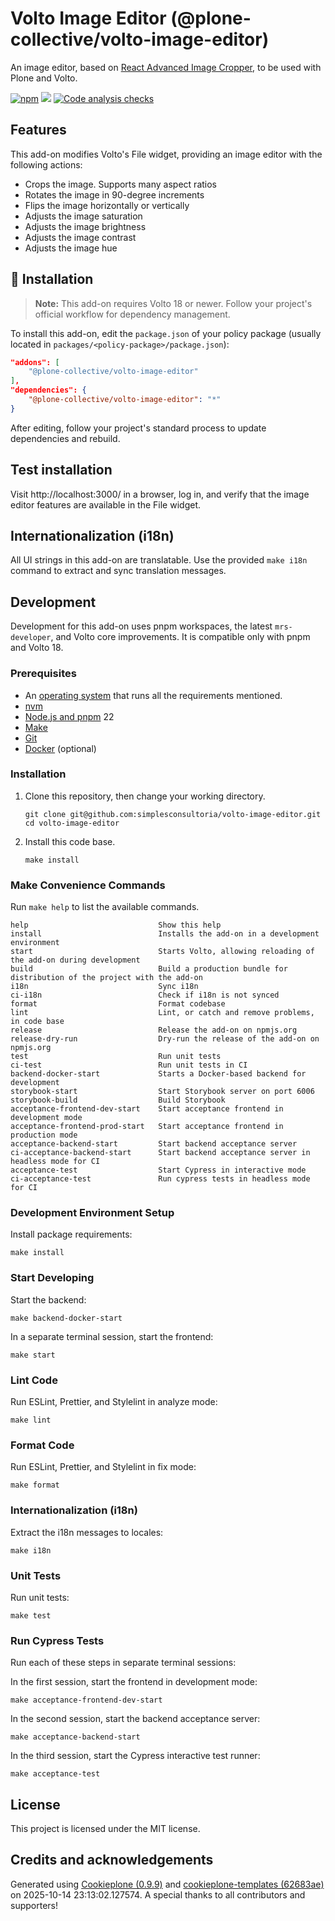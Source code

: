 # Volto Image Editor (@plone-collective/volto-image-editor)

An image editor, based on [React Advanced Image Cropper](https://www.npmjs.com/package/react-advanced-cropper), to be used with Plone and Volto.

[![npm](https://img.shields.io/npm/v/@plone-collective/volto-image-editor)](https://www.npmjs.com/package/@plone-collective/volto-image-editor)
[![](https://img.shields.io/badge/-Storybook-ff4785?logo=Storybook&logoColor=white&style=flat-square)](https://simplesconsultoria.github.io/volto-image-editor/)
[![Code analysis checks](https://github.com/simplesconsultoria/volto-image-editor/actions/workflows/main.yml/badge.svg)](https://github.com/simplesconsultoria/volto-image-editor/actions/workflows/main.yml)

## Features


This add-on modifies Volto's File widget, providing an image editor with the following actions:

- Crops the image. Supports many aspect ratios
- Rotates the image in 90-degree increments
- Flips the image horizontally or vertically
- Adjusts the image saturation
- Adjusts the image brightness
- Adjusts the image contrast
- Adjusts the image hue



## 🚀 Installation

> **Note:** This add-on requires Volto 18 or newer. Follow your project's official workflow for dependency management.


To install this add-on, edit the `package.json` of your policy package (usually located in `packages/<policy-package>/package.json`):

```json
"addons": [
    "@plone-collective/volto-image-editor"
],
"dependencies": {
    "@plone-collective/volto-image-editor": "*"
}
```

After editing, follow your project's standard process to update dependencies and rebuild.

## Test installation

Visit http://localhost:3000/ in a browser, log in, and verify that the image editor features are available in the File widget.

## Internationalization (i18n)

All UI strings in this add-on are translatable. Use the provided `make i18n` command to extract and sync translation messages.

## Development


Development for this add-on uses pnpm workspaces, the latest `mrs-developer`, and Volto core improvements. It is compatible only with pnpm and Volto 18.



### Prerequisites

-   An [operating system](https://6.docs.plone.org/install/create-project-cookieplone.html#prerequisites-for-installation) that runs all the requirements mentioned.
-   [nvm](https://6.docs.plone.org/install/create-project-cookieplone.html#nvm)
-   [Node.js and pnpm](https://6.docs.plone.org/install/create-project.html#node-js) 22
-   [Make](https://6.docs.plone.org/install/create-project-cookieplone.html#make)
-   [Git](https://6.docs.plone.org/install/create-project-cookieplone.html#git)
-   [Docker](https://docs.docker.com/get-started/get-docker/) (optional)


### Installation

1.  Clone this repository, then change your working directory.

    ```shell
    git clone git@github.com:simplesconsultoria/volto-image-editor.git
    cd volto-image-editor
    ```

2.  Install this code base.

    ```shell
    make install
    ```


### Make Convenience Commands

Run `make help` to list the available commands.

```text
help                             Show this help
install                          Installs the add-on in a development environment
start                            Starts Volto, allowing reloading of the add-on during development
build                            Build a production bundle for distribution of the project with the add-on
i18n                             Sync i18n
ci-i18n                          Check if i18n is not synced
format                           Format codebase
lint                             Lint, or catch and remove problems, in code base
release                          Release the add-on on npmjs.org
release-dry-run                  Dry-run the release of the add-on on npmjs.org
test                             Run unit tests
ci-test                          Run unit tests in CI
backend-docker-start             Starts a Docker-based backend for development
storybook-start                  Start Storybook server on port 6006
storybook-build                  Build Storybook
acceptance-frontend-dev-start    Start acceptance frontend in development mode
acceptance-frontend-prod-start   Start acceptance frontend in production mode
acceptance-backend-start         Start backend acceptance server
ci-acceptance-backend-start      Start backend acceptance server in headless mode for CI
acceptance-test                  Start Cypress in interactive mode
ci-acceptance-test               Run cypress tests in headless mode for CI
```

### Development Environment Setup

Install package requirements:

```shell
make install
```

### Start Developing

Start the backend:

```shell
make backend-docker-start
```

In a separate terminal session, start the frontend:

```shell
make start
```

### Lint Code

Run ESLint, Prettier, and Stylelint in analyze mode:

```shell
make lint
```

### Format Code

Run ESLint, Prettier, and Stylelint in fix mode:

```shell
make format
```

### Internationalization (i18n)

Extract the i18n messages to locales:

```shell
make i18n
```

### Unit Tests

Run unit tests:

```shell
make test
```

### Run Cypress Tests

Run each of these steps in separate terminal sessions:

In the first session, start the frontend in development mode:

```shell
make acceptance-frontend-dev-start
```

In the second session, start the backend acceptance server:

```shell
make acceptance-backend-start
```

In the third session, start the Cypress interactive test runner:

```shell
make acceptance-test
```


## License

This project is licensed under the MIT license.


## Credits and acknowledgements

Generated using [Cookieplone (0.9.9)](https://github.com/plone/cookieplone) and [cookieplone-templates (62683ae)](https://github.com/plone/cookieplone-templates/commit/62683aec96c2b6454cc32e06e57910fab3d52425) on 2025-10-14 23:13:02.127574. A special thanks to all contributors and supporters!
